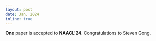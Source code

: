 ```yaml
---
layout: post
date: Jan, 2024
inline: true
---
```


<b>One</b> paper is accepted to **NAACL'24**. Congratulations to Steven Gong.
